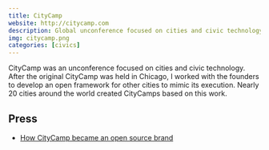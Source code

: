 ```yaml
---
title: CityCamp
website: http://citycamp.com
description: Global unconference focused on cities and civic technology.
img: citycamp.png
categories: [civics]
---
```


CityCamp was an unconference focused on cities and civic technology. After the original CityCamp was held in Chicago, I worked with the founders to develop an open framework for other cities to mimic its execution. Nearly 20 cities around the world created CityCamps based on this work.

## Press

* [How CityCamp became an open source brand](https://opensource.com/government/11/5/how-citycamp-became-open-source-brand)